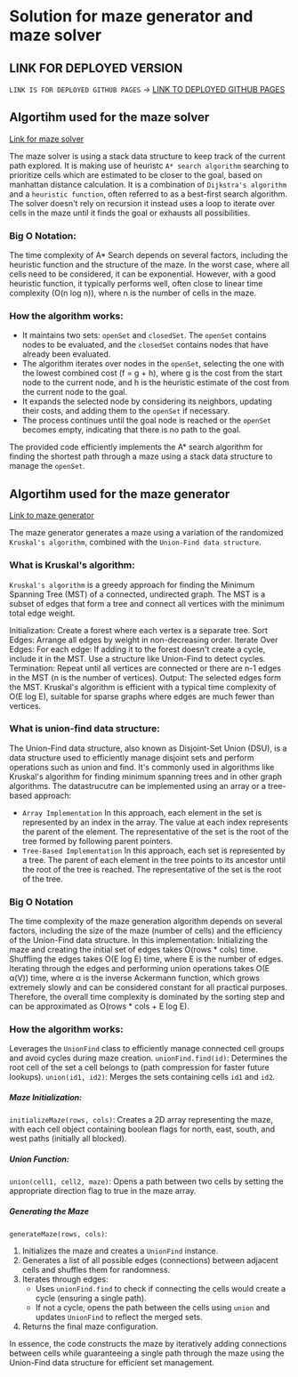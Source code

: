 # Solution for maze generator and maze solver

## LINK FOR DEPLOYED VERSION
`LINK IS FOR DEPLOYED GITHUB PAGES` -> [LINK TO DEPLOYED GITHUB PAGES]()

## Algortihm used for the maze solver
[Link for maze solver](https://github.com/Alex793x/labyrinth-assignment/blob/main/utils/GameEngine/A*DepthSearch.ts)
<br>

The maze solver is using a stack data structure to keep track of the current path explored.
It is making use of heuristc `A* search algorithm` searching to prioritize cells which are estimated to be closer to the goal, based on
manhattan distance calculation.  It is a combination of `Dijkstra's algorithm` and a `heuristic function`, often referred to as a best-first search algorithm.
The solver doesn't rely on recursion it instead uses a loop to iterate over cells in the maze until it finds the goal or exhausts all possibilities.

### Big O Notation: 
The time complexity of A* Search depends on several factors, including the heuristic function and the structure of the maze. In the worst case, where all cells need to be considered, it can be exponential. However, with a good heuristic function, it typically performs well, often close to linear time complexity (O(n log n)), where n is the number of cells in the maze.

### How the algorithm works:
- It maintains two sets: `openSet` and `closedSet`. The `openSet` contains nodes to be evaluated, and the `closedSet` contains nodes that have already been evaluated.
- The algorithm iterates over nodes in the `openSet`, selecting the one with the lowest combined cost (f = g + h), where g is the cost from the start node to the current node, and h is the heuristic estimate of the cost from the current node to the goal.
- It expands the selected node by considering its neighbors, updating their costs, and adding them to the `openSet` if necessary.
- The process continues until the goal node is reached or the `openSet` becomes empty, indicating that there is no path to the goal.

The provided code efficiently implements the A* search algorithm for finding the shortest path through a maze using a stack data structure to manage the `openSet`.

## Algortihm used for the maze generator
[Link to maze generator](https://github.com/Alex793x/labyrinth-assignment/blob/main/utils/GameEngine/LabyrinthGenerator.ts)

The maze generator generates a maze using a variation of the randomized `Kruskal's algorithm`, combined with the `Union-Find data structure`.

### What is Kruskal's algorithm:
`Kruskal's algorithm` is a greedy approach for finding the Minimum Spanning Tree (MST) of a connected, undirected graph. The MST is a subset of edges that form a tree and connect all vertices with the minimum total edge weight.

Initialization: Create a forest where each vertex is a separate tree.
Sort Edges: Arrange all edges by weight in non-decreasing order.
Iterate Over Edges: For each edge:
If adding it to the forest doesn't create a cycle, include it in the MST.
Use a structure like Union-Find to detect cycles.
Termination: Repeat until all vertices are connected or there are n-1 edges in the MST (n is the number of vertices).
Output: The selected edges form the MST.
Kruskal's algorithm is efficient with a typical time complexity of O(E log E), suitable for sparse graphs where edges are much fewer than vertices.

### What is union-find data structure:
The Union-Find data structure, also known as Disjoint-Set Union (DSU), is a data structure used to efficiently manage disjoint sets and perform operations such as union and find. It's commonly used in algorithms like Kruskal's algorithm for finding minimum spanning trees and in other graph algorithms.
The datastrucutre can be implemented using an array or a tree-based approach:
- `Array Implementation` In this approach, each element in the set is represented by an index in the array. The value at each index represents the parent of the element. The representative of the set is the root of the tree formed by following parent pointers.
- `Tree-Based Implementation` In this approach, each set is represented by a tree. The parent of each element in the tree points to its ancestor until the root of the tree is reached. The representative of the set is the root of the tree.

### Big O Notation
The time complexity of the maze generation algorithm depends on several factors, including the size of the maze (number of cells) and the efficiency of the Union-Find data structure. In this implementation:
Initializing the maze and creating the initial set of edges takes O(rows * cols) time.
Shuffling the edges takes O(E log E) time, where E is the number of edges.
Iterating through the edges and performing union operations takes O(E α(V)) time, where α is the inverse Ackermann function, which grows extremely slowly and can be considered constant for all practical purposes.
Therefore, the overall time complexity is dominated by the sorting step and can be approximated as O(rows * cols + E log E).


### How the algorithm works:
Leverages the `UnionFind` class to efficiently manage connected cell groups and avoid cycles during maze creation.
`unionFind.find(id)`: Determines the root cell of the set a cell belongs to (path compression for faster future lookups).
`union(id1, id2)`: Merges the sets containing cells `id1` and `id2`.

##### Maze Initialization:
`initializeMaze(rows, cols)`: Creates a 2D array representing the maze, with each cell object containing boolean flags for north, east, south, and west paths (initially all blocked).

##### Union Function:
`union(cell1, cell2, maze)`: Opens a path between two cells by setting the appropriate direction flag to true in the maze array.

##### Generating the Maze
`generateMaze(rows, cols)`:
1. Initializes the maze and creates a `UnionFind` instance.
2. Generates a list of all possible edges (connections) between adjacent cells and shuffles them for randomness.
3. Iterates through edges:
    * Uses `unionFind.find` to check if connecting the cells would create a cycle (ensuring a single path).
    * If not a cycle, opens the path between the cells using `union` and updates `UnionFind` to reflect the merged sets.
4. Returns the final maze configuration.

In essence, the code constructs the maze by iteratively adding connections between cells while guaranteeing a single path through the maze using the Union-Find data structure for efficient set management.